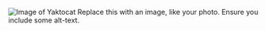 ![Image of Yaktocat](https://octodex.github.com/images/yaktocat.png) Replace this with an image, like your photo. Ensure you include some alt-text.
